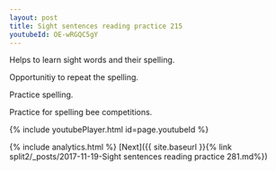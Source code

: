 ```yaml
---
layout: post
title: Sight sentences reading practice 215
youtubeId: OE-wRGQC5gY
---
```

 
 
Helps to learn sight words and their spelling.

Opportunitiy to repeat the spelling. 

Practice spelling. 
 
Practice for spelling bee competitions. 
 
{% include youtubePlayer.html id=page.youtubeId %}
 
 
{% include analytics.html %} 
[Next]({{ site.baseurl }}{% link  split2/_posts/2017-11-19-Sight sentences reading practice 281.md%})
 
